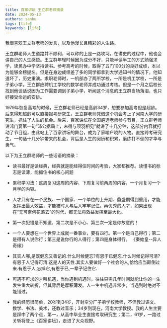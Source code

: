 ```yaml
---
title: 百家讲坛 王立群老师摘录
date: 2024-05-13
authors: sanbu
tags: [life]
keywords: [life]
---
```


我很喜欢王立群老师的发言，以及他漫长且精彩的人生路。

王立群老师人生道路并不顺利，可以称的上是一路坎坷。在讲史的过程中，他也会讲自己的人生感悟。王立群年轻时候因为成分不好，只能半读半工的方式勉强求学，读民办中学坚持读书。参考高考的时候，取得了五门100分的良好成绩，本以为能够金榜提名。但是在身边成绩差了多的同学都拿到大学通知书的情况下，他知道坏了，历史重演。求职老师时，一机部办了两所学校，一所是机工学校，一所是子弟小学，王立群应聘机工学校的数学老师并成功通过考核。但是一个月之后校长找到他谈话说因为工作需要调到子弟小学，听闻这个消息的王立群当场落泪，也只好接受命运的安排。

1979年恢复高考的时候，王立群老师已经是高龄34岁，想要参加高考但是超龄。后来得知超龄可以直接报考研究生，王立群老师凭借这个机会考上了河南大学的研究生，抓住了人生的机会。后来，百家讲坛在全国遴选老师参与节目，王立群老师讲鸿门宴第一句“沛公据霸上，未得与项羽相见”就讲了十几分钟，这部分内容就打动了节目组，由此站上了百家讲坛的舞台，成为了家喻户晓的人物。直接跨考研究生，一句话十几分钟带来的机会，背后是人生的阅历和积累，磨练打不倒的才华与勇气。

<!--truncate-->

以下为王立群老师的一些话语的摘录：

- 读书最好是读经典，经典就是能经得住时间的考验，大家都推荐。读懂书的标志是读薄，能抓住书的核心问题

- 累积学习法：这周复习这周的内容、下周复习前两周的内容、一个月复习一个月学的内容。

- 人才只有在一个民族、一个国家、一个单位的上升期、鼎盛期得到重用，才能发挥出最大效益，才能被时人与后人牢牢记住。再优秀的人才，如果出现在“无可奈何花落去”的时代，都无法将效益发挥至最大化。

- 第一次犯错是不知道，第二次是不小心、第三次一定是你故意的！

- 一个人要想在一个世界上成就一番事业，要有四行。第一个是自己得行；第二是得有人说你行；第三是说你行的人得行；第四是身体得行。 《秦始皇--异人奇缘》

- 其实人哪,是既健忘又善记的.什么时候健忘?有恩于已健忘.什么时候记得可清?有恩于人记得可清.这是人的天性.其实人要做好一个社会的人,恰恰应当颠倒过来.有恩于人,忘掉它,有恩于已,一辈子记住它.

- 可遇不可求的才叫机遇，当你遇到机遇时，往往只需几年时间就能让你的一生发生重大转折，但其背后是厚积薄发。人一生中机遇非常少，当遇到时绝对不能错过。

- 我的经历很简单，20岁到34岁，开封空分厂子弟学校教师，不但教过语文、数学、书法、美术，还教过音乐；34岁到现在，河南大学教授。我的人生主要是踩中了两个点，第一，从高中毕业生直接考取研究生；第二，61岁，一路过关斩将登上《百家讲坛》，走进了大众视野。
